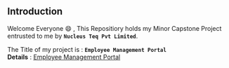 ## Introduction

Welcome Everyone :smile: , This Repositiory holds my Minor Capstone Project entrusted to me by **`Nucleus Teq Pvt Limited`**.  

The Title of my project is : **`Employee Management Portal`**  
**Details** : [Employee Management Portal](/Employee%20Management%20Portal%20-%20Python.pdf) 